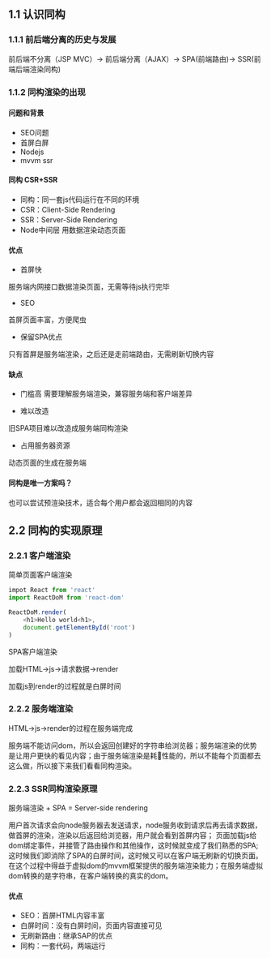 
## 1.1 认识同构

### 1.1.1 前后端分离的历史与发展

前后端不分离（JSP MVC）-> 前后端分离（AJAX）-> SPA(前端路由)-> SSR(前端后端渲染同构)

### 1.1.2 同构渲染的出现

#### 问题和背景

- SEO问题
- 首屏白屏
- Nodejs
- mvvm ssr

#### 同构 CSR+SSR

- 同构：同一套js代码运行在不同的环境
- CSR：Client-Side Rendering
- SSR：Server-Side Rendering
- Node中间层 用数据渲染动态页面

#### 优点

- 首屏快

服务端内网接口数据渲染页面，无需等待js执行完毕

- SEO

首屏页面丰富，方便爬虫

- 保留SPA优点

只有首屏是服务端渲染，之后还是走前端路由，无需刷新切换内容

#### 缺点

- 门槛高
需要理解服务端渲染，兼容服务端和客户端差异

- 难以改造

旧SPA项目难以改造成服务端同构渲染

- 占用服务器资源

动态页面的生成在服务端

#### 同构是唯一方案吗？

也可以尝试预渲染技术，适合每个用户都会返回相同的内容

## 2.2 同构的实现原理

### 2.2.1 客户端渲染

简单页面客户端渲染
```js
impot React from 'react'
import ReactDoM from 'react-dom'

ReactDoM.render(
    <h1>Hello world<h1>,
    document.getElementById('root')
)
```
SPA客户端渲染

加载HTML->js->请求数据->render

加载js到render的过程就是白屏时间

### 2.2.2 服务端渲染

HTML->js->render的过程在服务端完成

服务端不能访问dom，所以会返回创建好的字符串给浏览器；服务端渲染的优势是让用户更快的看见内容；由于服务端渲染是耗性能的，所以不能每个页面都去这么做，所以接下来我们看看同构渲染。

### 2.2.3 SSR同构渲染原理

服务端渲染 + SPA = Server-side rendering

用户首次请求会向node服务器去发送请求，node服务收到请求后再去请求数据，做首屏的渲染，渲染以后返回给浏览器，用户就会看到首屏内容；
页面加载js给dom绑定事件，并接管了路由操作和其他操作，这时候就变成了我们熟悉的SPA;这时候我们即消除了SPA的白屏时间，这时候又可以在客户端无刷新的切换页面。在这个过程中得益于虚拟dom的mvvm框架提供的服务端渲染能力；在服务端虚拟dom转换的是字符串，在客户端转换的真实的dom。

#### 优点

- SEO：首屏HTML内容丰富
- 白屏时间：没有白屏时间，页面内容直接可见
- 无刷新路由：继承SAP的优点
- 同构：一套代码，两端运行



